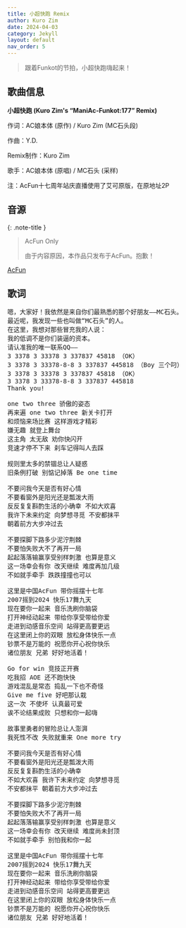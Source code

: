 ```yaml
---
title: 小超快跑 Remix
author: Kuro Zim
date: 2024-04-03
category: Jekyll
layout: default
nav_order: 5
---
```


> 跟着Funkot的节拍，小超快跑嗨起来！

## 歌曲信息

**小超快跑 (Kuro Zim's “ManiAc-Funkot:177” Remix)**

作词：AC娘本体 (原作) / Kuro Zim (MC石头段)

作曲：Y.D.

Remix制作：Kuro Zim

歌手：AC娘本体 (原唱) / MC石头 (采样)

注：AcFun十七周年站庆直播使用了艾可原版，在原地址2P

## 音源

{: .note-title }

> AcFun Only
>
> 由于内容原因，本作品只发布于AcFun。抱歉！

[AcFun](https://www.acfun.cn/v/ac44215187)

## 歌词

<pre>
嗯，大家好！我依然是来自你们最熟悉的那个好朋友——MC石头。
最近呢，我发现一些也叫做“MC石头”的人。
在这里，我想对那些冒充我的人说：
我的低调不是你们装逼的资本。
请认准我的唯一联系QQ——
3 3378 3 33378 3 337837 45818 （OK）
3 3378 3 33378-8-8 3 337837 445818 （Boy 三个叼）
3 3378 3 33378 3 337837 45818 （OK）
3 3378 3 33378-8-8 3 337837 445818
Thank you!

one two three 骄傲的姿态
再来遍 one two three 新关卡打开
和烦恼来场比赛 这样游戏才精彩
嫌无趣 就登上舞台
这主角 太无敌 劝你快闪开
竞速才停不下来 刹车记得叫人去踩

规则里太多的禁锢总让人疑惑
旧条例打破 别惦记掉落 Be one time

不要问我今天是否有好心情
不要看窗外是阳光还是瓢泼大雨
反反复复斟酌生活的小确幸 不如大欢喜
我许下未来约定 向梦想寻觅 不安都抹平
朝着前方大步冲过去

不要探脚下路多少泥泞荆棘
不要怕失败大不了再开一局
起起落落输赢享受别样刺激 也算是意义
这一场幸会有你 改天继续 难度再加几级
不如就手牵手 跌跌撞撞也可以

这里是中国AcFun 带你摇摆十七年
2007摇到2024 快乐17舞九天
现在要你一起来 音乐洗刷你脑袋
打开神经动起来 带给你享受带给你爱
走进到动感音乐空间 站得更高要更远
在这里闭上你的双眼 放松身体快乐一点
钞票不是万能的 祝愿你开心祝你快乐
诸位朋友 兄弟 好好地活着！

Go for win 竞技正开赛
吃我招 AOE 还不跑快快
游戏混乱是常态 捣乱一下也不奇怪
Give me five 好吧那认栽
这一次 不使坏 认真最可爱
诶不论结果成败 只想和你一起嗨

故事里勇者的冒险总让人澎湃
我死性不改 失败就重来 One more try

不要问我今天是否有好心情
不要看窗外是阳光还是瓢泼大雨
反反复复斟酌生活的小确幸
不如大欢喜 我许下未来约定 向梦想寻觅
不安都抹平 朝着前方大步冲过去

不要探脚下路多少泥泞荆棘
不要怕失败大不了再开一局
起起落落输赢享受别样刺激 也算是意义
这一场幸会有你 改天继续 难度尚未封顶
不如就手牵手 别怕我和你一起

这里是中国AcFun 带你摇摆十七年
2007摇到2024 快乐17舞九天
现在要你一起来 音乐洗刷你脑袋
打开神经动起来 带给你享受带给你爱
走进到动感音乐空间 站得更高要更远
在这里闭上你的双眼 放松身体快乐一点
钞票不是万能的 祝愿你开心祝你快乐
诸位朋友 兄弟 好好地活着！</pre>